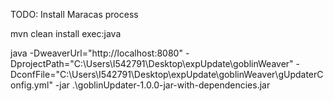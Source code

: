 TODO: Install Maracas process

mvn clean install exec:java

java -DweaverUrl="http://localhost:8080" -DprojectPath="C:\Users\I542791\Desktop\expUpdate\goblinWeaver" -DconfFile="C:\Users\I542791\Desktop\expUpdate\goblinWeaver\gUpdaterConfig.yml" -jar .\goblinUpdater-1.0.0-jar-with-dependencies.jar